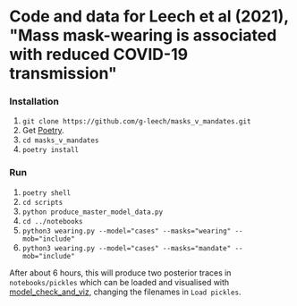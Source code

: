# Code and data for Leech et al (2021), "Mass mask-wearing is associated with reduced COVID-19 transmission"

### Installation

1. `git clone https://github.com/g-leech/masks_v_mandates.git`
2. Get [Poetry](https://python-poetry.org/docs/#installation).
3. `cd masks_v_mandates`
4. `poetry install`

### Run

1. `poetry shell`
2. `cd scripts`
3. `python produce_master_model_data.py`
2. `cd ../notebooks`
3. `python3 wearing.py --model="cases" --masks="wearing" --mob="include"`
4. `python3 wearing.py --model="cases" --masks="mandate" --mob="include"`

After about 6 hours, this will produce two posterior traces in `notebooks/pickles` which can be loaded and visualised with [model_check_and_viz](https://github.com/g-leech/masks-npis/blob/sensitivity_analysis/notebooks/model_check_and_viz.ipynb), changing the filenames in `Load pickles`.


